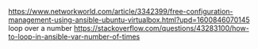 https://www.networkworld.com/article/3342399/free-configuration-management-using-ansible-ubuntu-virtualbox.html?upd=1600846070145
loop over a number
https://stackoverflow.com/questions/43283100/how-to-loop-in-ansible-var-number-of-times

